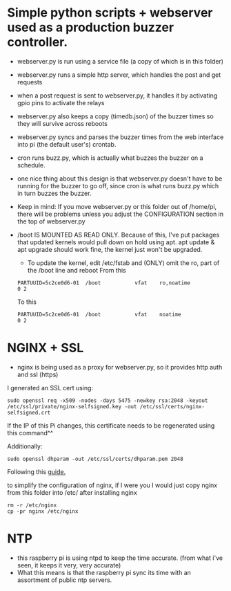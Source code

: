 # Simple python scripts + webserver used as a production buzzer controller.

- webserver.py is run using a service file (a copy of which is in this folder)

- webserver.py runs a simple http server, which handles the post and get requests

- when a post request is sent to webserver.py, it handles it by activating gpio pins to activate the relays

- webserver.py also keeps a copy (timedb.json) of the buzzer times so they will survive across reboots

- webserver.py syncs and parses the buzzer times from the web interface into pi (the default user's) crontab.

- cron runs buzz.py, which is actually what buzzes the buzzer on a schedule.

- one nice thing about this design is that webserver.py doesn't have to be running for the buzzer to go off, since cron is what runs buzz.py which in turn buzzes the buzzer.

- Keep in mind: If you move webserver.py or this folder out of /home/pi, there will be problems unless you adjust the CONFIGURATION section in the top of webserver.py

- /boot IS MOUNTED AS READ ONLY. Because of this, I've put packages that updated kernels would pull down on hold using apt. apt update & apt upgrade should work fine, the kernel just won't be upgraded.
    - To update the kernel, edit /etc/fstab and (ONLY) omit the ro, part of the /boot line and reboot
    From this
    ```
    PARTUUID=5c2ce0d6-01  /boot           vfat    ro,noatime                0 2
    ```
    To this
    ```
    PARTUUID=5c2ce0d6-01  /boot           vfat    noatime                0 2
    ```

# NGINX + SSL

- nginx is being used as a proxy for webserver.py, so it provides http auth and ssl (https)

I generated an SSL cert using:
```
sudo openssl req -x509 -nodes -days 5475 -newkey rsa:2048 -keyout /etc/ssl/private/nginx-selfsigned.key -out /etc/ssl/certs/nginx-selfsigned.crt
```

If the IP of this Pi changes, this certificate needs to be regenerated using this command^^

Additionally: 
```
sudo openssl dhparam -out /etc/ssl/certs/dhparam.pem 2048
```

Following this [guide.](https://www.digitalocean.com/community/tutorials/how-to-create-a-self-signed-ssl-certificate-for-nginx-in-ubuntu-16-04)

to simplify the configuration of nginx, if I were you I would just copy nginx from this folder into /etc/ after installing nginx
```
rm -r /etc/nginx
cp -pr nginx /etc/nginx
```

# NTP

- this raspberry pi is using ntpd to keep the time accurate. (from what i've seen, it keeps it very, very accurate)
- What this means is that the raspberry pi sync its time with an assortment of public ntp servers.
